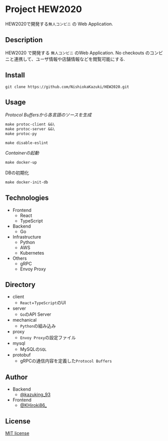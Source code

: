 # Project HEW2020
HEW2020で開発する`無人コンビニ` の Web Application.

## Description
HEW2020 で開発する `無人コンビニ` のWeb Application. No checkouts のコンビニと連携して、ユーザ情報や店舗情報などを閲覧可能にする.

## Install
```Git
git clone https://github.com/NishiokaKazuki/HEW2020.git
```

## Usage
*Protocol Buffersから各言語のソースを生成*
```Makefile
make protoc-client &&\
make protoc-server &&\
make protoc-py
```
```
make disable-eslint
```
*Containerの起動*
```Makefile
make docker-up
```
DBの初期化
```Makefile
make docker-init-db
```

## Technologies
- Frontend
  - React
  - TypeScript
- Backend
  - Go
- Infrastructure
  - Python
  - AWS
  - Kubernetes
- Others
  - gRPC
  - Envoy Proxy

## Directory
- client
    - `React`+`TypeScript`のUI
- server
    - `Go`のAPI Server
- mechanical
    - `Python`の組み込み
- proxy
    - `Envoy Proxy`の設定ファイル
- mysql
    - MySQLの`SQL`
- protobuf
    - gRPCの通信内容を定義した`Protocol Buffers`

## Author
- Backend
    - [@kazuking_93](https://twitter.com/kazuking_93)
- Frontend
    - [@KHiroki86_](https://twitter.com/KHiroki86_)

## License
[MIT license](https://b4b4r07.mit-license.org/)
